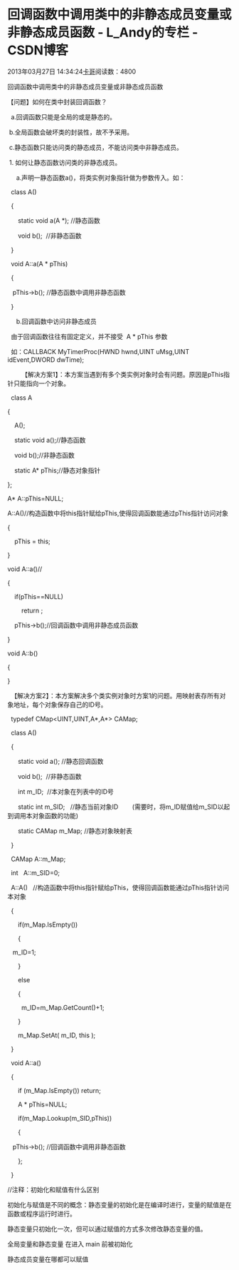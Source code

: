 # 回调函数中调用类中的非静态成员变量或非静态成员函数 - L_Andy的专栏 - CSDN博客

2013年03月27日 14:34:24[卡哥](https://me.csdn.net/L_Andy)阅读数：4800



回调函数中调用类中的非静态成员变量或非静态成员函数

【问题】如何在类中封装回调函数？

  a.回调函数只能是全局的或是静态的。

 b.全局函数会破坏类的封装性，故不予采用。

 c.静态函数只能访问类的静态成员，不能访问类中非静态成员。

 1. 如何让静态函数访问类的非静态成员。

     a.声明一静态函数a()，将类实例对象指针做为参数传入。如：

  class A()

  {

      static void a(A *); //静态函数

      void b();  //非静态函数 

  }  

  void A::a(A * pThis)

  {

   pThis->b(); //静态函数中调用非静态函数 

  }

     b.回调函数中访问非静态成员

  由于回调函数往往有固定定义，并不接受  A * pThis 参数

  如：CALLBACK MyTimerProc(HWND hwnd,UINT uMsg,UINT idEvent,DWORD dwTime);

        【解决方案1】：本方案当遇到有多个类实例对象时会有问题。原因是pThis指针只能指向一个对象。

  class A 

{

    A();

    static void a();//静态函数

    void b();//非静态函数

    static A* pThis;//静态对象指针

};

A* A::pThis=NULL;

A::A()//构造函数中将this指针赋给pThis,使得回调函数能通过pThis指针访问对象

{

    pThis = this;

}

void A::a()//

{

    if(pThis==NULL)

        return ;

    pThis->b();//回调函数中调用非静态成员函数

}

void A::b()

{

}

  【解决方案2】：本方案解决多个类实例对象时方案1的问题。用映射表存所有对象地址，每个对象保存自己的ID号。

  typedef CMap<UINT,UINT,A*,A*> CAMap;

  class A()

  {

      static void a(); //静态回调函数

      void b();  //非静态函数 

      int m_ID;  //本对象在列表中的ID号

      static int m_SID;   //静态当前对象ID        (需要时，将m_ID赋值给m_SID以起到调用本对象函数的功能)

      static CAMap m_Map; //静态对象映射表

  }  

  CAMap A::m_Map;

  int   A::m_SID=0;

  A::A()   //构造函数中将this指针赋给pThis，使得回调函数能通过pThis指针访问本对象

  {

      if(m_Map.IsEmpty())

      {

   m_ID=1;

      }

      else

      { 

        m_ID=m_Map.GetCount()+1;

      }

      m_Map.SetAt( m_ID, this );

  }

  void A::a()

  {

      if (m_Map.IsEmpty()) return;

      A * pThis=NULL;

      if(m_Map.Lookup(m_SID,pThis))

      {

   pThis->b(); //回调函数中调用非静态函数 

      };

  }

//注释：初始化和赋值有什么区别

初始化与赋值是不同的概念：静态变量的初始化是在编译时进行，变量的赋值是在函数或程序运行时进行。

静态变量只初始化一次，但可以通过赋值的方式多次修改静态变量的值。

全局变量和静态变量 在进入 main 前被初始化

静态成员变量在哪都可以赋值


